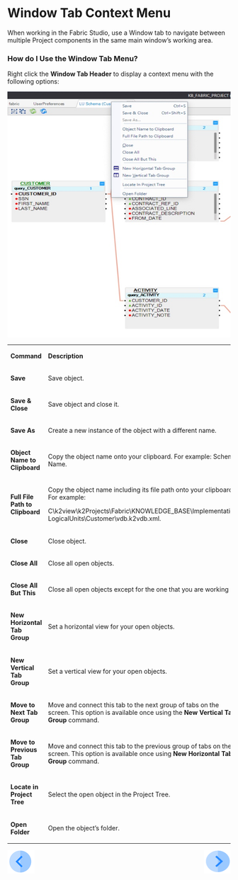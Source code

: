 # Window Tab Context Menu

When working in the Fabric Studio, use a Window tab to navigate between multiple Project components in the same main window’s working area.

### How do I Use the Window Tab Menu?
Right click the **Window Tab Header** to display a context menu with the following options:

![image](/articles/04_fabric_studio/images/04_02_window_tab_header.png)

<table width="700pxl">
<tbody>
<tr>
<td width="200pxl">
<p><strong>Command</strong></p>
</td>
<td width="300pxl">
<p><strong>Description</strong></p>
</td>
</tr>
<tr>
<td width="200pxl">
<p><strong>Save</strong></p>
</td>
<td width="300pxl">
<p>Save object.</p>
</td>
</tr>
<tr>
<td width="200pxl">
<p><strong>Save &amp; Close</strong></p>
</td>
<td width="300pxl">
<p>Save object and close it.</p>
</td>
</tr>
<tr>
<td width="200pxl">
<p><strong>Save As</strong></p>
</td>
<td width="300pxl">
<p>Create a new instance of the object with a different name.</p>
</td>
</tr>
<tr>
<td width="200pxl">
<p><strong>Object Name to Clipboard</strong></p>
</td>
<td width="300pxl">
<p>Copy the object name onto your clipboard. For example: Schema Name.</p>
</td>
</tr>
<tr>
<td width="200pxl">
<p><strong>Full File Path to Clipboard</strong></p>
</td>
<td width="300pxl">
<p>Copy the object name including its file path onto your clipboard. For example:</p>
<p>C\k2view\k2Projects\Fabric\KNOWLEDGE_BASE\Implementation\
 LogicalUnits\Customer\vdb.k2vdb.xml.</p>
</td>
</tr>
<tr>
<td width="200pxl">
<p><strong>Close</strong></p>
</td>
<td width="300pxl">
<p>Close object.</p>
</td>
</tr>
<tr>
<td width="200pxl">
<p><strong>Close All</strong></p>
</td>
<td width="300pxl">
<p>Close all open objects.</p>
</td>
</tr>
<tr>
<td width="200pxl">
<p><strong>Close All But This</strong></p>
</td>
<td width="300pxl">
<p>Close all open objects except for the one that you are working on.</p>
</td>
</tr>
<tr>
<td width="300pxl">
<p><strong>New Horizontal Tab Group</strong></p>
</td>
<td width="300pxl">
<p>Set a horizontal view for your open objects.</p>
</td>
</tr>
<tr>
<td width="200pxl">
<p><strong>New Vertical Tab Group</strong></p>
</td>
<td width="300pxl">
<p>Set a vertical view for your open objects.</p>
</td>
</tr>
<tr>
<td width="200pxl">
<p><strong>Move to Next Tab Group</strong></p>
</td>
<td width="300pxl">
<p>Move and connect this tab to the next group of tabs on the screen. This option is available once using the <strong>New Vertical Tab Group</strong> command.</p>
</td>
</tr>
<tr>
<td width="200pxl">
<p><strong>Move to Previous Tab Group</strong></p>
</td>
<td width="300pxl">
<p>Move and connect this tab to the previous group of tabs on the screen. This option is available once using <strong>New Horizontal Tab Group</strong> command.</p>
</td>
</tr>
<tr>
<td width="200pxl">
<p><strong>Locate in Project Tree</strong></p>
</td>
<td width="300pxl">
<p>Select the open object in the Project Tree.</p>
</td>
</tr>
<tr>
<td width="200pxl">
<p><strong>Open Folder</strong></p>
</td>
<td width="300pxl">
<p>Open the object&rsquo;s folder.</p>
</td>
</tr>
</tbody>
</table>
 
[![Previous](/articles/images/Previous.png)](/articles/04_fabric_studio/01_UI_components_and_menus.md)[<img align="right" width="60" height="54" src="/articles/images/Next.png">](/articles/04_fabric_studio/03_diagram_and_toolbars.md)
